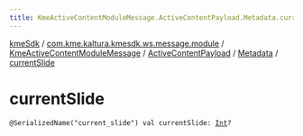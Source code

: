 ```yaml
---
title: KmeActiveContentModuleMessage.ActiveContentPayload.Metadata.currentSlide - kmeSdk
---
```


[kmeSdk](../../../../index.html) / [com.kme.kaltura.kmesdk.ws.message.module](../../../index.html) / [KmeActiveContentModuleMessage](../../index.html) / [ActiveContentPayload](../index.html) / [Metadata](index.html) / [currentSlide](./current-slide.html)

# currentSlide

`@SerializedName("current_slide") val currentSlide: `[`Int`](https://kotlinlang.org/api/latest/jvm/stdlib/kotlin/-int/index.html)`?`